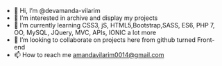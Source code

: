 - 👋 Hi, I’m @devamanda-vilarim
- 👀 I’m interested in archive and display my projects
- 🌱 I’m currently learning CSS3, jS, HTML5,Bootstrap,SASS, ES6, PHP 7, OO, MySQL, JQuery, MVC, APIs, IONIC a lot more
- 💞️ I’m looking to collaborate on projects here from github turned Front-end
- 📫 How to reach me amandavilarim0014@gmail.com

<!---
devamanda-vilarim/devamanda-vilarim is a ✨ special ✨ repository because its `README.md` (this file) appears on your GitHub profile.
You can click the Preview link to take a look at your changes.
--->
